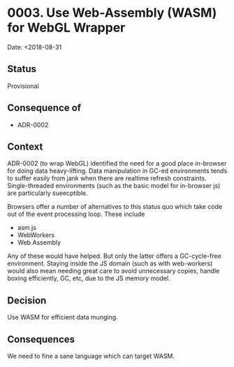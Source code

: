 # 0003. Use Web-Assembly (WASM) for WebGL Wrapper

Date: <2018-08-31

## Status

Provisional

## Consequence of

* ADR-0002

## Context

ADR-0002 (to wrap WebGL) identified the need for a good place in-browser
for doing data heavy-lifting. Data manipulation in GC-ed environments
tends to suffer easily from jank when there are realtime refresh
constraints. Single-threaded environments (such as the basic model for
in-browser js) are particularly sueecptible.

Browsers offer a number of alternatives to this status quo which take
code out of the event processing loop. These include

* asm.js
* WebWorkers
* Web Assembly

Any of these would have helped. But only the latter offers a
GC-cycle-free environment. Staying inside the JS domain (such as with
web-workers) would also mean needing great care to avoid unnecessary
copies, handle boxing efficiently, GC, etc, due to the JS memory model.

## Decision

Use WASM for efficient data munging.

## Consequences

We need to fine a sane language which can target WASM.
